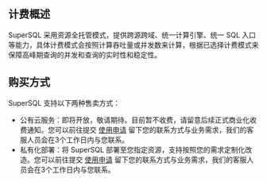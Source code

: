 ## 计费概述
SuperSQL 采用资源全托管模式，提供跨源跨域、统一计算引擎、统一 SQL 入口等能力，具体计费模式会按照计算吞吐量或并发数来计算，根据已选择计费模式来保障高峰期查询的并发和查询的实时性和稳定性。

## 购买方式
SuperSQL 支持以下两种售卖方式：
- 公有云服务：即将开放，敬请期待。目前暂不收费，请留意后续正式商业化收费通知。您可以前往提交 [使用申请](https://cloud.tencent.com/apply/p/ml5ro0zj6eh) 留下您的联系方式与业务需求，我们的客服人员会在3个工作日内与您联系。
- 私有化部署：将 SuperSQL 部署至您指定资源，支持按照您的需求定制化改造。您可以前往提交 [使用申请](https://cloud.tencent.com/apply/p/ml5ro0zj6eh) 留下您的联系方式与业务需求，我们的客服人员会在3个工作日内与您联系。
